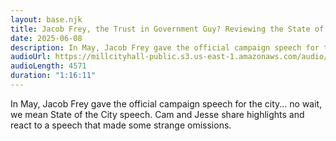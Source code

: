 ```yaml
---
layout: base.njk
title: Jacob Frey, the Trust in Government Guy? Reviewing the State of the City Address
date: 2025-06-08
description: In May, Jacob Frey gave the official campaign speech for the city... no wait, we mean State of the City speech. Cam and Jesse share highlights and react to a speech that made some strange omissions.
audioUrl: https://millcityhall-public.s3.us-east-1.amazonaws.com/audio/250528-state-of-city-rough.mp3
audioLength: 4571
duration: "1:16:11"
---
```


In May, Jacob Frey gave the official campaign speech for the city... no wait, we mean State of the City speech. Cam and Jesse share highlights and react to a speech that made some strange omissions.